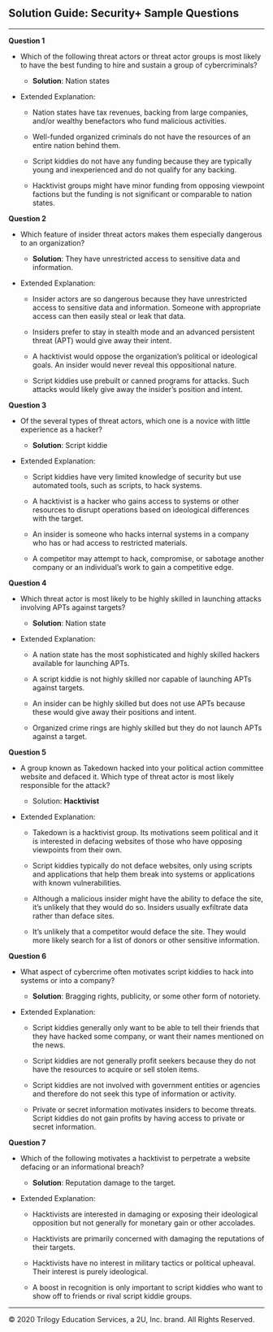 ## Solution Guide: Security+ Sample Questions
---

**Question 1**

  - Which of the following threat actors or threat actor groups is most likely to have the best funding to hire and sustain a group of cybercriminals?

    - **Solution**: Nation states

  - Extended Explanation:

    - Nation states have tax revenues, backing from large companies, and/or wealthy benefactors who fund malicious activities.

    - Well-funded organized criminals do not have the resources of an entire nation behind them.

    - Script kiddies do not have any funding because they are typically young and inexperienced and do not qualify for any backing.

    - Hacktivist groups might have minor funding from opposing viewpoint factions but the funding is not significant or comparable to nation states.


**Question 2**

  - Which feature of insider threat actors makes them especially dangerous to an organization?

    - **Solution**: They have unrestricted access to sensitive data and information.

  - Extended Explanation:

    - Insider actors are so dangerous because they have unrestricted access to sensitive data and information. Someone with appropriate access can then easily steal or leak that data.

    - Insiders prefer to stay in stealth mode and an advanced persistent threat (APT) would give away their intent.

    - A hacktivist would oppose the organization’s political or ideological goals. An insider would never reveal this oppositional nature.

    - Script kiddies use prebuilt or canned programs for attacks. Such attacks would likely give away the insider’s position and intent.

**Question 3**

  - Of the several types of threat actors, which one is a novice with little experience as a hacker?

    - **Solution**: Script kiddie

  - Extended Explanation:

    - Script kiddies have very limited knowledge of security but use automated tools, such as scripts, to hack systems.
    
    - A hacktivist is a hacker who gains access to systems or other resources to disrupt operations based on ideological differences with the target.
    
    - An insider is someone who hacks internal systems in a company who has or had access to restricted materials.
    
    - A competitor may attempt to hack, compromise, or sabotage another company or an individual’s work to gain a competitive edge.

**Question 4**

  - Which threat actor is most likely to be highly skilled in launching attacks involving APTs against targets?
  
    - **Solution**: Nation state
  
  - Extended Explanation:

    - A nation state has the most sophisticated and highly skilled hackers available for launching APTs. 
    
    - A script kiddie is not highly skilled nor capable of launching APTs against targets. 
    
    - An insider can be highly skilled but does not use APTs because these would give away their positions and intent. 
    
    - Organized crime rings are highly skilled but they do not launch APTs against a target. 

**Question 5**

  - A group known as Takedown hacked into your political action committee website and defaced it. Which type of threat actor is most likely responsible for the attack?

  
    - Solution: **Hacktivist**
  
  - Extended Explanation:

    - Takedown is a hacktivist group. Its motivations seem political and it is interested in defacing websites of those who have opposing viewpoints from their own. 
    
    - Script kiddies typically do not deface websites, only using scripts and applications that help them break into systems or applications with known vulnerabilities. 
    
    - Although a malicious insider might have the ability to deface the site, it’s unlikely that they would do so. Insiders usually exfiltrate data rather than deface sites.
    
    - It’s unlikely that a competitor would deface the site. They would more likely search for a list of donors or other sensitive information.

**Question 6**

  - What aspect of cybercrime often motivates script kiddies to hack into systems or into a company?
  
    - **Solution**: Bragging rights, publicity, or some other form of notoriety.
  
  - Extended Explanation:

    - Script kiddies generally only want to be able to tell their friends that they have hacked some company, or want their names mentioned on the news. 
   
    - Script kiddies are not generally profit seekers because they do not have the resources to acquire or sell stolen items. 
   
    - Script kiddies are not involved with government entities or agencies and therefore do not seek this type of information or activity. 
   
    - Private or secret information motivates insiders to become threats. Script kiddies do not gain profits by having access to private or secret information. 

**Question 7**

  - Which of the following motivates a hacktivist to perpetrate a website defacing or an informational breach?
    
    - **Solution**: Reputation damage to the target.
  
  - Extended Explanation:

    - Hacktivists are interested in damaging or exposing their ideological opposition but not generally for monetary gain or other accolades. 
    
    - Hacktivists are primarily concerned with damaging the reputations of their targets. 
   
    - Hacktivists have no interest in military tactics or political upheaval. Their interest is purely ideological. 
   
    - A boost in recognition is only important to script kiddies who want to show off to friends or rival script kiddie groups.


---
 © 2020 Trilogy Education Services, a 2U, Inc. brand. All Rights Reserved.

